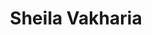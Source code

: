 ---
title: Sheila Vakharia 
description: Sheila Vakharia is a researcher and activist at the Drug Policy Alliance. She asked for a custom WordPress theme for her website. I designed and implemented a WordPress theme from scratch for her. I did all the design work and tested the theme against the WordPress theme unit test and other WordPress theme requirements.
link: https://www.sheilavakharia.com/
live: true
skills: ['Graphic design', 'WordPress', 'WordPress themes', 'WordPress theme unit testing', 'HTML','CSS', 'JavaScript', 'PHP', 'project' ]
tags: project
weight: 30
---